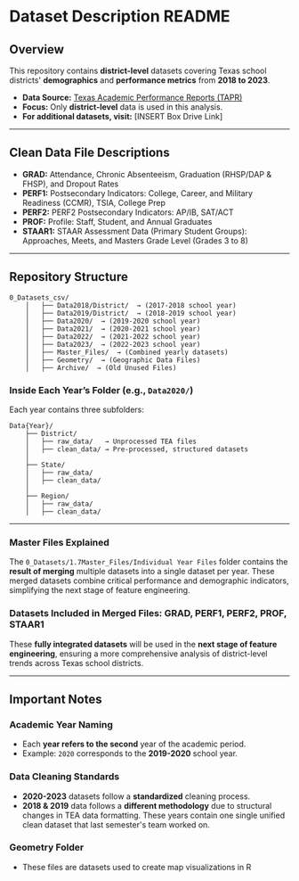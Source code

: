 # **Dataset Description README**  

## **Overview**  
This repository contains **district-level** datasets covering Texas school districts' **demographics** and **performance metrics** from **2018 to 2023**.  

- **Data Source:** [Texas Academic Performance Reports (TAPR)](https://rptsvr1.tea.texas.gov/perfreport/tapr/2023/download/DownloadData.html)  
- **Focus:** Only **district-level** data is used in this analysis.  
- **For additional datasets, visit:** [INSERT Box Drive Link]  

---

## **Clean Data File Descriptions**

- **GRAD:** Attendance, Chronic Absenteeism, Graduation (RHSP/DAP & FHSP), and Dropout Rates  
- **PERF1:** Postsecondary Indicators: College, Career, and Military Readiness (CCMR), TSIA, College Prep
- **PERF2:** PERF2 Postsecondary Indicators: AP/IB, SAT/ACT
- **PROF:** Profile: Staff, Student, and Annual Graduates  
- **STAAR1:** STAAR Assessment Data (Primary Student Groups): Approaches, Meets, and Masters Grade Level (Grades 3 to 8)

---

## **Repository Structure**  

```
0_Datasets_csv/
    │   ├── Data2018/District/  → (2017-2018 school year)
    │   ├── Data2019/District/  → (2018-2019 school year)
    │   ├── Data2020/  → (2019-2020 school year)
    │   ├── Data2021/  → (2020-2021 school year)
    │   ├── Data2022/  → (2021-2022 school year)
    │   ├── Data2023/  → (2022-2023 school year)
    │   ├── Master_Files/  → (Combined yearly datasets)
    │   ├── Geometry/  → (Geographic Data Files)
    │   ├── Archive/  → (Old Unused Files)
```

### **Inside Each Year’s Folder (e.g., `Data2020/`)**
Each year contains three subfolders:
```
Data{Year}/
    ├── District/
    │   ├── raw_data/   → Unprocessed TEA files
    │   ├── clean_data/ → Pre-processed, structured datasets
    │
    ├── State/
    │   ├── raw_data/
    │   ├── clean_data/
    │
    ├── Region/
    │   ├── raw_data/
    │   ├── clean_data/
```
---

### **Master Files Explained**  

The `0_Datasets/1.7Master_Files/Individual Year Files` folder contains the **result of merging** multiple datasets into a single dataset per year. These merged datasets combine critical performance and demographic indicators, simplifying the next stage of feature engineering.

### **Datasets Included in Merged Files:** GRAD, PERF1, PERF2, PROF, STAAR1
These **fully integrated datasets** will be used in the **next stage of feature engineering**, ensuring a more comprehensive analysis of district-level trends across Texas school districts.

---

## **Important Notes**  

### **Academic Year Naming**  
- Each **year refers to the second** year of the academic period.  
- Example: `2020` corresponds to the **2019-2020** school year.  

### **Data Cleaning Standards**  
- **2020-2023** datasets follow a **standardized** cleaning process.  
- **2018 & 2019** data follows a **different methodology** due to structural changes in TEA data formatting. These years contain one single unified clean dataset that last semester's team worked on.  

### **Geometry Folder**  
- These files are datasets used to create map visualizations in R  



